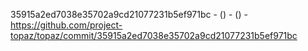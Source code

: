 35915a2ed7038e35702a9cd21077231b5ef971bc -  () -  () - https://github.com/project-topaz/topaz/commit/35915a2ed7038e35702a9cd21077231b5ef971bc

